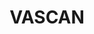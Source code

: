---
layout: heroImage
sideNavigation: sidenav.vascan
#composition:
#  - type: heroImage
lang-ref: name-search
lang: en
title: <span class="red">VASCAN</span>
description: <span class="red">Search names in the Database of Vascular Plants of Canada</span>
background: /assets/images/Wordle_Vascan.png
#imageLicense:
height: 70vh
overlayColor: "#ffffffbb"
hasTextShadow: true
---